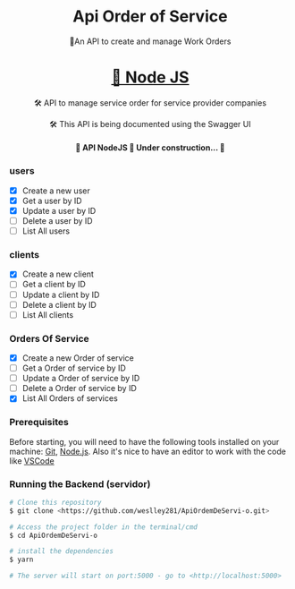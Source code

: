 <h1 align="center">Api Order of Service</h1>
<p align="center">📑An API to create and manage Work Orders</p>
<h1 align="center">
    <a href="https://pt-br.reactjs.org/">🔗 Node JS</a>
</h1>
<p align="center">🛠️ API to manage service order for service provider companies</p>
<p align="center">🛠️ This API is being documented using the Swagger UI</p>
<h4 align="center"> 
	🚧  API NodeJS 🚀 Under construction...  🚧
</h4>

### users

- [x] Create a new user
- [x] Get a user by ID
- [x] Update a user by ID
- [ ] Delete a user by ID
- [ ] List All users

### clients

- [x] Create a new client
- [ ] Get a client by ID
- [ ] Update a client by ID
- [ ] Delete a client by ID
- [ ] List All clients

### Orders Of Service

- [x] Create a new Order of service
- [ ] Get a Order of service by ID
- [ ] Update a Order of service by ID
- [ ] Delete a Order of service by ID
- [x] List All Orders of services

### Prerequisites

Before starting, you will need to have the following tools installed on your machine:
[Git](https://git-scm.com), [Node.js](https://nodejs.org/en/). 
Also it's nice to have an editor to work with the code like [VSCode](https://code.visualstudio.com/)

### Running the Backend (servidor)

```bash
# Clone this repository
$ git clone <https://github.com/weslley281/ApiOrdemDeServi-o.git>

# Access the project folder in the terminal/cmd
$ cd ApiOrdemDeServi-o

# install the dependencies
$ yarn

# The server will start on port:5000 - go to <http://localhost:5000>
```

